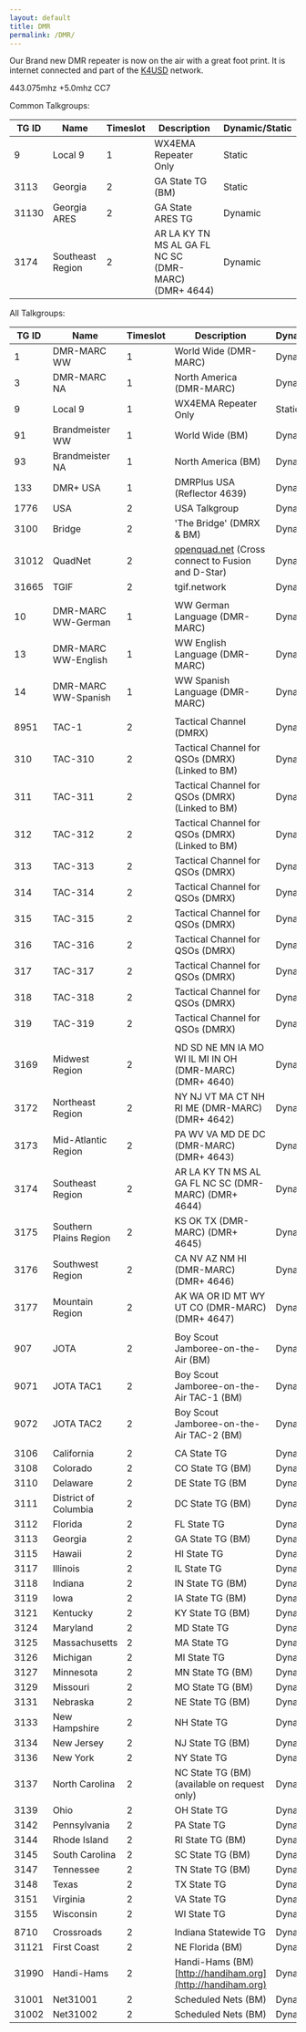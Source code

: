 ```yaml
---
layout: default
title: DMR
permalink: /DMR/
---
```

Our Brand new DMR repeater is now on the air with a great foot print. It is internet connected and part of the [K4USD](https://www.k4usd.org/) network.

443.075mhz +5.0mhz
CC7

Common Talkgroups:

|   TG ID    | Name           | Timeslot      |Description| Dynamic/Static |
|------------|----------------|----------------|--------------|--------------|
9|Local 9|1|WX4EMA Repeater Only|Static
3113|Georgia|2|GA State TG (BM)|Static
31130|Georgia ARES|2|GA State ARES TG|Dynamic
3174|Southeast Region|2|AR LA KY TN MS AL GA FL NC SC (DMR-MARC) (DMR+ 4644)|Dynamic

All Talkgroups:

|   TG ID    | Name           | Timeslot      |Description| Dynamic/Static |
|------------|----------------|----------------|--------------|--------------|
1|DMR-MARC WW|1|World Wide (DMR-MARC)|Dynamic
3|DMR-MARC NA|1|North America (DMR-MARC)|Dynamic
9|Local 9|1|WX4EMA Repeater Only|Static
91|Brandmeister WW|1|World Wide (BM)|Dynamic
93|Brandmeister NA|1|North America (BM)|Dynamic
133|DMR+ USA|1|DMRPlus USA (Reflector 4639)|Dynamic
1776|USA|2|USA Talkgroup |Dynamic
3100|Bridge|2|'The Bridge' (DMRX & BM) |Dynamic
31012|QuadNet|2|[openquad.net](https://www.openquad.net) (Cross connect to Fusion and D-Star)|Dynamic
31665|TGIF|2|tgif.network |Dynamic
||||
10|DMR-MARC WW-German|1|WW German Language (DMR-MARC)|Dynamic
13|DMR-MARC WW-English|1|WW English Language (DMR-MARC)|Dynamic
14|DMR-MARC WW-Spanish|1|WW Spanish Language (DMR-MARC)|Dynamic
||||
8951|TAC-1|2|Tactical Channel (DMRX)|Dynamic
310|TAC-310|2|Tactical Channel for QSOs (DMRX) (Linked to BM)|Dynamic
311|TAC-311|2|Tactical Channel for QSOs (DMRX) (Linked to BM)|Dynamic
312|TAC-312|2|Tactical Channel for QSOs (DMRX) (Linked to BM)|Dynamic
313|TAC-313|2|Tactical Channel for QSOs (DMRX)|Dynamic
314|TAC-314|2|Tactical Channel for QSOs (DMRX)|Dynamic
315|TAC-315|2|Tactical Channel for QSOs (DMRX)|Dynamic
316|TAC-316|2|Tactical Channel for QSOs (DMRX)|Dynamic
317|TAC-317|2|Tactical Channel for QSOs (DMRX)|Dynamic
318|TAC-318|2|Tactical Channel for QSOs (DMRX)|Dynamic
319|TAC-319|2|Tactical Channel for QSOs (DMRX)|Dynamic
||||
3169|Midwest Region|2|ND SD NE MN IA MO WI IL MI IN OH (DMR-MARC) (DMR+ 4640)|Dynamic
3172|Northeast Region|2|NY NJ VT MA CT NH RI ME (DMR-MARC) (DMR+ 4642)|Dynamic
3173|Mid-Atlantic Region|2|PA WV VA MD DE DC (DMR-MARC) (DMR+ 4643)|Dynamic
3174|Southeast Region|2|AR LA KY TN MS AL GA FL NC SC (DMR-MARC) (DMR+ 4644)|Dynamic
3175|Southern Plains Region|2|KS OK TX (DMR-MARC) (DMR+ 4645)|Dynamic
3176|Southwest Region|2|CA NV AZ NM HI (DMR-MARC) (DMR+ 4646)|Dynamic
3177|Mountain Region|2|AK WA OR ID MT WY UT CO (DMR-MARC) (DMR+ 4647)|Dynamic
||||
907|JOTA|2|Boy Scout Jamboree-on-the-Air (BM)|Dynamic
9071|JOTA TAC1|2|Boy Scout Jamboree-on-the-Air TAC-1 (BM)|Dynamic
9072|JOTA TAC2|2|Boy Scout Jamboree-on-the-Air TAC-2 (BM)|Dynamic
||||
3106|California|2|CA State TG|Dynamic
3108|Colorado|2|CO State TG (BM)|Dynamic
3110|Delaware|2|DE State TG (BM|Dynamic
3111|District of Columbia|2|DC State TG (BM)|Dynamic
3112|Florida|2|FL State TG|Dynamic
3113|Georgia|2|GA State TG (BM)|Dynamic
3115|Hawaii|2|HI State TG|Dynamic
3117|Illinois|2|IL State TG|Dynamic
3118|Indiana|2|IN State TG (BM)|Dynamic
3119|Iowa|2|IA State TG (BM)|Dynamic
3121|Kentucky|2|KY State TG (BM)|Dynamic
3124|Maryland|2|MD State TG|Dynamic
3125|Massachusetts|2|MA State TG|Dynamic
3126|Michigan|2|MI State TG|Dynamic
3127|Minnesota|2|MN State TG (BM)|Dynamic
3129|Missouri|2|MO State TG (BM)|Dynamic
3131|Nebraska|2|NE State TG (BM)|Dynamic
3133|New Hampshire|2|NH State TG|Dynamic
3134|New Jersey|2|NJ State TG (BM)|Dynamic
3136|New York|2|NY State TG|Dynamic
3137|North Carolina|2|NC State TG (BM) (available on request only)|Dynamic
3139|Ohio|2|OH State TG|Dynamic
3142|Pennsylvania|2|PA State TG|Dynamic
3144|Rhode Island|2|RI State TG (BM)|Dynamic
3145|South Carolina|2|SC State TG (BM)|Dynamic
3147|Tennessee|2|TN State TG (BM)|Dynamic
3148|Texas|2|TX State TG|Dynamic
3151|Virginia|2|VA State TG|Dynamic
3155|Wisconsin|2|WI State TG|Dynamic
||||
8710|Crossroads|2|Indiana Statewide TG|Dynamic
31121|First Coast|2|NE Florida (BM)|Dynamic
31990|Handi-Hams|2|Handi-Hams (BM)  [http://handiham.org](http://handiham.org)|Dynamic
31001|Net31001|2|Scheduled Nets (BM)|Dynamic
31002|Net31002|2|Scheduled Nets (BM)|Dynamic
